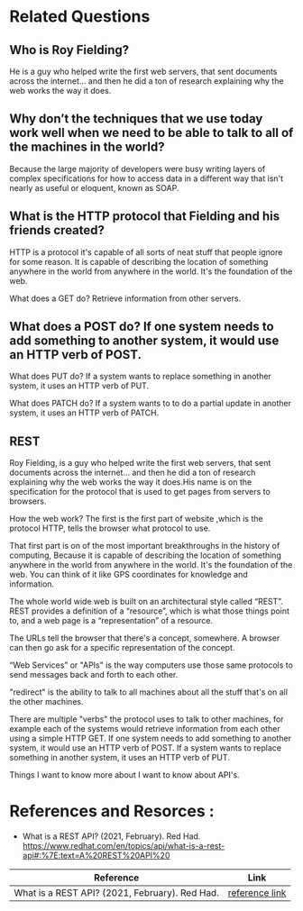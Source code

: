 # Related Questions
## Who is Roy Fielding?
He is a guy who helped write the first web servers, that sent documents across the internet… and then he did a ton of research explaining why the web works the way it does.

## Why don’t the techniques that we use today work well when we need to be able to talk to all of the machines in the world?
Because the large majority of developers were busy writing layers of complex specifications for how to access data in a different way that isn't nearly as useful or eloquent, known as SOAP.

## What is the HTTP protocol that Fielding and his friends created?
HTTP is a protocol it's capable of all sorts of neat stuff that people ignore for some reason. It is capable of describing the location of something anywhere in the world from anywhere in the world. It's the foundation of the web.

What does a GET do? Retrieve information from other servers.

## What does a POST do? If one system needs to add something to another system, it would use an HTTP verb of POST.

What does PUT do? If a system wants to replace something in another system, it uses an HTTP verb of PUT.

What does PATCH do? If a system wants to to do a partial update in another system, it uses an HTTP verb of PATCH.

## REST
Roy Fielding, is a guy who helped write the first web servers, that sent documents across the internet… and then he did a ton of research explaining why the web works the way it does.His name is on the specification for the protocol that is used to get pages from servers to browsers.

How the web work? The first is the first part of website ,which is the protocol HTTP, tells the browser what protocol to use.

That first part is on of the most important breakthroughs in the history of computing, Because it is capable of describing the location of something anywhere in the world from anywhere in the world. It's the foundation of the web. You can think of it like GPS coordinates for knowledge and information.

The whole world wide web is built on an architectural style called “REST”. REST provides a definition of a “resource”, which is what those things point to, and a web page is a “representation” of a resource.

The URLs tell the browser that there's a concept, somewhere. A browser can then go ask for a specific representation of the concept.

“Web Services” or "APIs" is the way computers use those same protocols to send messages back and forth to each other.

"redirect" is the ability to talk to all machines about all the stuff that's on all the other machines.

There are multiple "verbs" the protocol uses to talk to other machines, for example each of the systems would retrieve information from each other using a simple HTTP GET. If one system needs to add something to another system, it would use an HTTP verb of POST. If a system wants to replace something in another system, it uses an HTTP verb of PUT.

Things I want to know more about
I want to know about API's.

# References and Resorces :
* What is a REST API? (2021, February). Red Had. https://www.redhat.com/en/topics/api/what-is-a-rest-api#:%7E:text=A%20REST%20API%20


| Reference | Link |
|-----------|------|
| What is a REST API? (2021, February). Red Had.       | [reference link]( https://www.redhat.com/en/topics/api/what-is-a-rest-api#:%7E:text=A%20REST%20API%20)| 